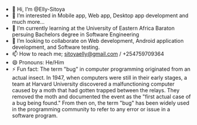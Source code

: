 - 👋 Hi, I’m @Elly-Sitoya
- 👀 I’m interested in Mobile app, Web app, Desktop app development and much more...
- 🌱 I’m currently learning at the University of Eastern Africa Baraton persuing Bachelors degree in Software Engineering
- 💞️ I’m looking to collaborate on Web development, Android application development, and Software testing.
- 📫 How to reach me; sitoyaelly@gmail.com / +254759709364
- 😄 Pronouns: He/Him
- ⚡ Fun fact: The term "bug" in computer programming originated from an actual insect. In 1947, when computers were still in their early stages,
  a team at Harvard University discovered a malfunctioning computer caused by a moth that had gotten trapped between the relays.
  They removed the moth and documented the event as the "first actual case of a bug being found."
  From then on, the term "bug" has been widely used in the programming community to refer to any error or issue in a software program.

<!---
Elly-Sitoya/Elly-Sitoya is a ✨ special ✨ repository because its `README.md` (this file) appears on your GitHub profile.
You can click the Preview link to take a look at your changes.
--->
